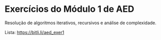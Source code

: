 # Exercícios do Módulo 1 de AED
Resolução de algoritmos iterativos, recursivos e análise de complexidade.

Lista: https://bitli.li/aed_exer1
